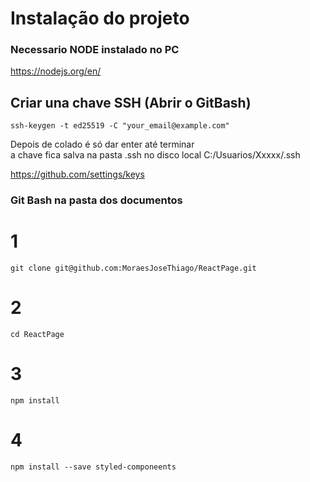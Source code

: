 # Instalação do projeto

###  Necessario NODE instalado no PC

https://nodejs.org/en/

## Criar una chave SSH (Abrir o GitBash)

```ssh-keygen -t ed25519 -C "your_email@example.com"```

Depois de colado é só dar enter até terminar <br>
a chave fica salva na pasta .ssh no disco local C:/Usuarios/Xxxxx/.ssh <br>

https://github.com/settings/keys

###  Git Bash na pasta dos documentos

# 1

``` git clone git@github.com:MoraesJoseThiago/ReactPage.git ```

# 2

``` cd ReactPage ```

# 3

``` npm install ```


# 4

``` npm install --save styled-componeents ```